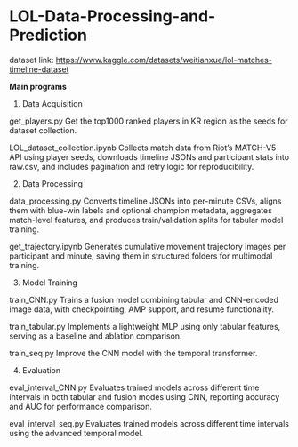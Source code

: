 # LOL-Data-Processing-and-Prediction

dataset link: https://www.kaggle.com/datasets/weitianxue/lol-matches-timeline-dataset

**Main programs**
1. Data Acquisition

get_players.py
Get the top1000 ranked players in KR region as the seeds for dataset collection.

LOL_dataset_collection.ipynb
Collects match data from Riot’s MATCH-V5 API using player seeds, downloads timeline JSONs and participant stats into raw.csv, and includes pagination and retry logic for reproducibility.

2. Data Processing

data_processing.py
Converts timeline JSONs into per-minute CSVs, aligns them with blue-win labels and optional champion metadata, aggregates match-level features, and produces train/validation splits for tabular model training.

get_trajectory.ipynb
Generates cumulative movement trajectory images per participant and minute, saving them in structured folders for multimodal training.

3. Model Training

train_CNN.py
Trains a fusion model combining tabular and CNN-encoded image data, with checkpointing, AMP support, and resume functionality.

train_tabular.py
Implements a lightweight MLP using only tabular features, serving as a baseline and ablation comparison.

train_seq.py
Improve the CNN model with the temporal transformer.

4. Evaluation

eval_interval_CNN.py
Evaluates trained models across different time intervals in both tabular and fusion modes using CNN, reporting accuracy and AUC for performance comparison.

eval_interval_seq.py
Evaluates trained models across different time intervals using the advanced temporal model.
